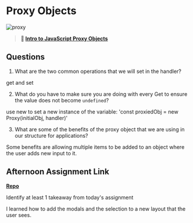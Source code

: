 # Proxy Objects

![proxy](https://bcw.blob.core.windows.net/public/img/journals/5120113092091727)

> **📖 [Intro to JavaScript Proxy Objects](https://codeworksacademy.com/fs-student-guide/resources/wk3/03-Proxies)**

## Questions

1. What are the two common operations that we will set in the handler?

get and set

2. What do you have to make sure you are doing with every Get to ensure the value does not become `undefined`?

use new to set a new instance of the variable:
'const proxiedObj = new Proxy(initialObj, handler)'

3. What are some of the benefits of the proxy object that we are using in our structure for applications?

Some benefits are allowing multiple items to be added to an object where the user adds new input to it.

## Afternoon Assignment Link

**[Repo](https://github.com/kyleem20/late-fall21-gregslistmvc)**

Identify at least 1 takeaway from today's assignment

I learned how to add the modals and the selection to a new layout that the user sees.